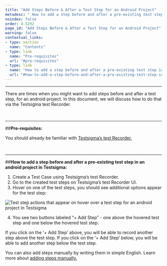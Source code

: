 ```yaml
---
title: "Add Steps Before & After a Test Step for an Android Project"
metadesc: " How to add a step before and after a pre-existing test step in an android project in Testsigma."
noindex: false
order: 4.5292
page_id: "Add Steps Before & After a Test Step for an Android Project"
warning: false
contextual_links:
- type: section
  name: "Contents"
- type: link
  name: "Pre-requisites"
  url: "#pre-requisites"
- type: link
  name: "How to add a step before and after a pre-existing test step in an android project in Testsigma"
  url: "#how-to-add-a-step-before-and-after-a-pre-existing-test-step-in-an-android-project-in-testsigma"
---
```


---

There are times when you might want to add steps before and after a test step, for an android project. In this document, we will discuss how to do that via the Testsigma test Recorder.

&emsp;

---
##**Pre-requisites:**

You should already be familiar with [Testsigma’s test Recorder.](https://testsigma.com/docs/elements/android-apps/record-multiple-elements/)

&emsp;

---
##**How to add a step before and after a pre-existing test step in an android project in Testsigma:**

 1. Create a Test Case using Testsigma’s test Recorder. 
 2. Go to the created test steps on Testsigma’s test Recorder UI.
 3. Hover on one of the test steps, you should see additional options appear for the test step:

![Test step actions that appear on hover over a test step for an android project in Testsigma](https://docs.testsigma.com/images/add-steps-before-after/hover-over-test-step-testsigma-Recorder-android.png)

 4. You see two buttons labeled “+ Add Step” - one above the hovered test step and one below the hovered test step. 


If you click on the ‘+ Add Step’ above, you will be able to record another step above the test step. If you click on the ‘+ Add Step’ below, you will be able to add another step below the test step.

You can also add steps manually by writing them in simple English. Learn more about [adding steps manually.](https://testsigma.com/docs/test-cases/create-steps-recorder/android-apps/add-steps-manually/)


